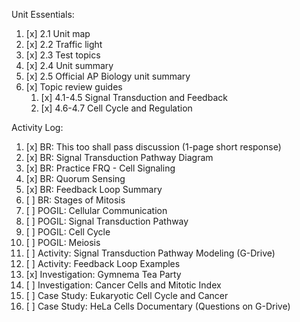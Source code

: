 Unit Essentials:

1. [x] 2.1 Unit map
2. [x] 2.2 Traffic light
3. [x] 2.3 Test topics
4. [x] 2.4 Unit summary
5. [x] 2.5 Official AP Biology unit summary
6. [x] Topic review guides
	1. [x] 4.1-4.5 Signal Transduction and Feedback
	2. [x] 4.6-4.7 Cell Cycle and Regulation

Activity Log:

1. [x] BR: This too shall pass discussion (1-page short response)
2. [x] BR: Signal Transduction Pathway Diagram
3. [x] BR: Practice FRQ - Cell Signaling
4. [x] BR: Quorum Sensing
5. [x] BR: Feedback Loop Summary
6. [ ] BR: Stages of Mitosis
7. [ ] POGIL: Cellular Communication
8. [ ] POGIL: Signal Transduction Pathway
9. [ ] POGIL: Cell Cycle
10. [ ] POGIL: Meiosis
11. [ ] Activity: Signal Transduction Pathway Modeling (G-Drive)
12. [ ] Activity: Feedback Loop Examples
13. [x] Investigation: Gymnema Tea Party
14. [ ] Investigation: Cancer Cells and Mitotic Index
15. [ ] Case Study: Eukaryotic Cell Cycle and Cancer
16. [ ] Case Study: HeLa Cells Documentary (Questions on G-Drive)
